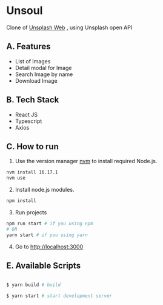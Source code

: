 # Unsoul

Clone of [Unsplash Web](https://unsplash.com) , using Unsplash open API

## A. Features

- List of Images
- Detail modal for Image
- Search Image by name
- Download Image

## B. Tech Stack

- React JS
- Typescript
- Axios

## C. How to run

1. Use the version manager [nvm](https://github.com/nvm-sh/nvm) to install required Node.js.

```bash
nvm install 16.17.1
nvm use
```

2. Install node.js modules.

```bash
npm install
```

3. Run projects
```bash
npm run start # if you using npm
# OR
yarn start # if you using yarn
```

4. Go to [http://localhost:3000](http://localhost:3000)

## E. Available Scripts

```bash

$ yarn build # build

$ yarn start # start development server

```